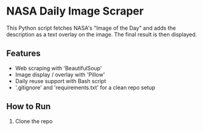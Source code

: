 # NASA Daily Image Scraper

This Python script fetches NASA's "Image of the Day" and adds the description as a text overlay on the image. The final result is then displayed.

## Features

- Web scraping with 'BeautifulSoup'
- Image display / overlay with 'Pillow'
- Daily reuse support with Bash script
- '.gitignore' and 'requirements.txt' for a clean repo setup

## How to Run

1. Clone the repo